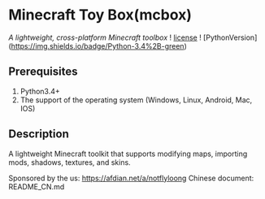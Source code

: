 # Minecraft Toy Box(mcbox)
*A lightweight, cross-platform Minecraft toolbox*
! [license](https://img.shields.io/badge/license-MIT%20License-lightgrey)
! [PythonVersion] (https://img.shields.io/badge/Python-3.4%2B-green)

## Prerequisites
1. Python3.4+
2. The support of the operating system (Windows, Linux, Android, Mac, IOS)

## Description
A lightweight Minecraft toolkit that supports modifying maps, importing mods, shadows, textures, and skins.

Sponsored by the us: https://afdian.net/a/notflyloong
Chinese document: README_CN.md
